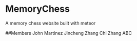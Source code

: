 # MemoryChess
A memory chess website built with meteor

##Members
John Martinez
Jincheng Zhang
Chi Zhang
ABC